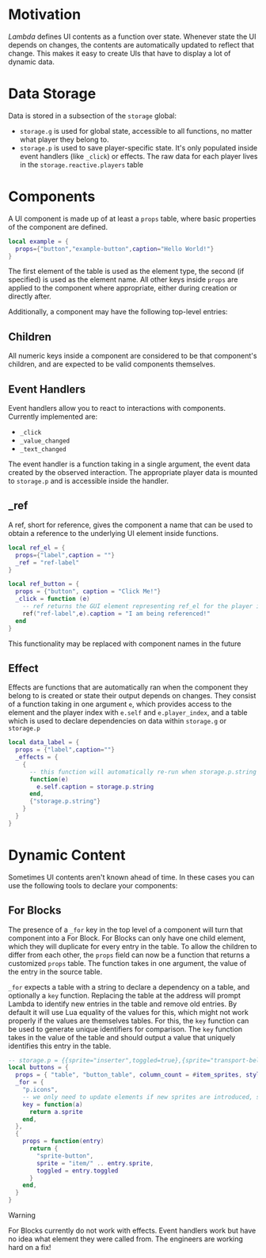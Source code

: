 # Motivation
*Lambda* defines UI contents as a function over state. Whenever state the UI depends on changes, the contents are automatically updated to reflect that change.
This makes it easy to create UIs that have to display a lot of dynamic data.

# Data Storage
Data is stored in a subsection of the `storage` global:
- `storage.g` is used for global state, accessible to all functions, no matter what player they belong to.
- `storage.p` is used to save player-specific state. It's only populated inside event handlers (like `_click`) or effects.
  The raw data for each player lives in the `storage.reactive.players` table

# Components
A UI component is made up of at least a `props` table, where basic properties of the component are defined.
```lua
local example = {
  props={"button","example-button",caption="Hello World!"}
}
```
The first element of the table is used as the element type, the second (if specified) is used as the element name.
All other keys inside `props` are applied to the component where appropriate, either during creation or directly after.

Additionally, a component may have the following top-level entries:

## Children
All numeric keys inside a component are considered to be that component's children, and are expected to be valid components themselves.

## Event Handlers
Event handlers allow you to react to interactions with components.
Currently implemented are:
- `_click`
- `_value_changed`
- `_text_changed`

The event handler is a function taking in a single argument, the event data created by the observed interaction.
The appropriate player data is mounted to `storage.p` and is accessible inside the handler.

## _ref
A ref, short for reference, gives the component a name that can be used to obtain a reference to the underlying UI element inside functions.
```lua
local ref_el = {
  props={"label",caption = ""}
  _ref = "ref-label"
}

local ref_button = {
  props = {"button", caption = "Click Me!"}
  _click = function (e) 
    -- ref returns the GUI element representing ref_el for the player index inside e
    ref("ref-label",e).caption = "I am being referenced!"
  end
}
```
This functionality may be replaced with component names in the future

## Effect
Effects are functions that are automatically ran when the component they belong to is created or state their output depends on changes.
They consist of a function taking in one argument `e`, which provides access to the element and the player index with `e.self` and `e.player_index`, and a table which is used to declare dependencies on data within `storage.g` or `storage.p`
```lua
local data_label = {
  props = {"label",caption=""}
  _effects = {
    {
      -- this function will automatically re-run when storage.p.string is written to
      function(e)
        e.self.caption = storage.p.string
      end,
      {"storage.p.string"}
    }
  }
}
```
# Dynamic Content
Sometimes UI contents aren't known ahead of time. In these cases you can use the following tools to declare your components: 

## For Blocks
The presence of a `_for` key in the top level of a component will turn that component into a For Block.
For Blocks can only have one child element, which they will duplicate for every entry in the table. To allow the children to differ from each other,
the `props` field can now be a function that returns a customized `props` table. The function takes in one argument, the value of the entry in the source table.

`_for` expects a table with a string to declare a dependency on a table, and optionally a `key` function.
Replacing the table at the address will prompt Lambda to identify new entries in the table and remove old entries.
By default it will use Lua equality of the values for this, which might not work properly if the values are themselves tables. For this, the `key` function can be used to generate unique identifiers for comparison. The `key` function takes in the value of the table and should output a value that uniquely identifies this entry in the table.

```lua
-- storage.p = {{sprite="inserter",toggled=true},{sprite="transport-belt",toggled=false}}
local buttons = {
  props = { "table", "button_table", column_count = #item_sprites, style = "filter_slot_table" },
  _for = {
    "p.icons",
    -- we only need to update elements if new sprites are introduced, so the sprite string should be our identifier
    key = function(a)
      return a.sprite
    end,
  },
  {
    props = function(entry)
      return {
        "sprite-button",
        sprite = "item/" .. entry.sprite,
        toggled = entry.toggled
      }
    end,
  }
}
```
> [!WARNING]
> For Blocks currently do not work with effects. Event handlers work but have no idea what element they were called from. The engineers are working hard on a fix!
